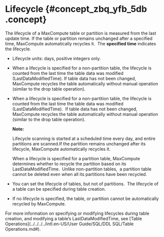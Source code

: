 # Lifecycle {#concept_zbq_yfb_5db .concept}

The lifecycle of a MaxCompute table or partition is measured from the last update time. If the table or partition remains unchanged after a specified time, MaxCompute automatically recycles it.  The **specified time** indicates the lifecycle.

-   Lifecycle units: days, positive integers only.
-   When a lifecycle is specified for a non-partition table, the lifecycle is counted from the last time the table data was modified \(LastDataModifiedTime\). If table data has not been changed, MaxCompute recycles the table automatically without manual operation \(similar to the drop table operation\).
-   When a lifecycle is specified for a non-partition table, the lifecycle is counted from the last time the table data was modified \(LastDataModifiedTime\).  If table data has not been changed, MaxCompute recycles the table automatically without manual operation \(similar to the drop table operation\).

    **Note:** 

    Lifecycle scanning is started at a scheduled time every day, and entire partitions are scanned.If the partition remains unchanged after its lifecycle, MaxCompute automatically recycles it. 

    When a lifecycle is specified for a partition table, MaxCompute determines whether to recycle the partition based on its LastDataModifiedTime.  Unlike non-partition tables,  a partition table cannot be deleted even when all its partitions have been recycled.

-   You can set the lifecycle of tables, but not of partitions.  The lifecycle of a table can be specified during table creation.
-   If no lifecycle is specified, the table, or partition cannot be automatically recycled by MaxCompute.

For more information on specifying or modifying lifecycles during table creation, and modifying a table’s LastDataModifiedTime, see [Table Operations](../../../../intl.en-US/User Guide/SQL/DDL SQL/Table Operations.md#).

